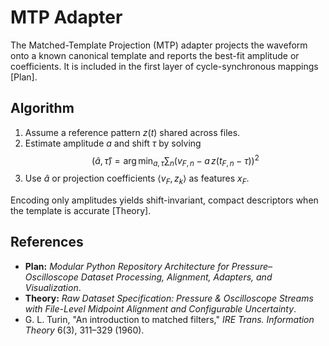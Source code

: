 # MTP Adapter

The Matched-Template Projection (MTP) adapter projects the waveform onto a known canonical template and reports the best-fit amplitude or coefficients. It is included in the first layer of cycle-synchronous mappings [Plan].

## Algorithm
1. Assume a reference pattern $z(t)$ shared across files.
2. Estimate amplitude $a$ and shift $\tau$ by solving
   $$ (\hat a, \hat\tau) = \arg\min_{a,\tau} \sum_n \left(v_{F,n} - a\, z(t_{F,n}-\tau)\right)^2 $$
3. Use $\hat a$ or projection coefficients $\langle v_F, z_k \rangle$ as features $x_F$.

Encoding only amplitudes yields shift-invariant, compact descriptors when the template is accurate [Theory].

## References
- **Plan:** *Modular Python Repository Architecture for Pressure–Oscilloscope Dataset Processing, Alignment, Adapters, and Visualization*.
- **Theory:** *Raw Dataset Specification: Pressure & Oscilloscope Streams with File-Level Midpoint Alignment and Configurable Uncertainty*.
- G. L. Turin, "An introduction to matched filters," *IRE Trans. Information Theory* 6(3), 311–329 (1960).
